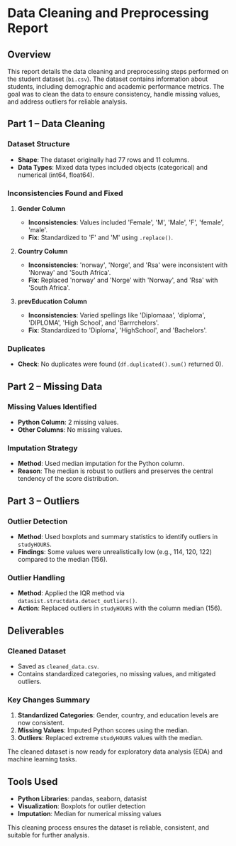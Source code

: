 # Data Cleaning and Preprocessing Report

## Overview
This report details the data cleaning and preprocessing steps performed on the student dataset (`bi.csv`). The dataset contains information about students, including demographic and academic performance metrics. The goal was to clean the data to ensure consistency, handle missing values, and address outliers for reliable analysis.

## Part 1 – Data Cleaning

### Dataset Structure
- **Shape**: The dataset originally had 77 rows and 11 columns.
- **Data Types**: Mixed data types included objects (categorical) and numerical (int64, float64).

### Inconsistencies Found and Fixed

1. **Gender Column**
   - **Inconsistencies**: Values included 'Female', 'M', 'Male', 'F', 'female', 'male'.
   - **Fix**: Standardized to 'F' and 'M' using `.replace()`.

2. **Country Column**
   - **Inconsistencies**: 'norway', 'Norge', and 'Rsa' were inconsistent with 'Norway' and 'South Africa'.
   - **Fix**: Replaced 'norway' and 'Norge' with 'Norway', and 'Rsa' with 'South Africa'.

3. **prevEducation Column**
   - **Inconsistencies**: Varied spellings like 'Diplomaaa', 'diploma', 'DIPLOMA', 'High School', and 'Barrrchelors'.
   - **Fix**: Standardized to 'Diploma', 'HighSchool', and 'Bachelors'.

### Duplicates
- **Check**: No duplicates were found (`df.duplicated().sum()` returned 0).

## Part 2 – Missing Data

### Missing Values Identified
- **Python Column**: 2 missing values.
- **Other Columns**: No missing values.

### Imputation Strategy
- **Method**: Used median imputation for the Python column.
- **Reason**: The median is robust to outliers and preserves the central tendency of the score distribution.

## Part 3 – Outliers

### Outlier Detection
- **Method**: Used boxplots and summary statistics to identify outliers in `studyHOURS`.
- **Findings**: Some values were unrealistically low (e.g., 114, 120, 122) compared to the median (156).

### Outlier Handling
- **Method**: Applied the IQR method via `datasist.structdata.detect_outliers()`.
- **Action**: Replaced outliers in `studyHOURS` with the column median (156).

## Deliverables

### Cleaned Dataset
- Saved as `cleaned_data.csv`.
- Contains standardized categories, no missing values, and mitigated outliers.

### Key Changes Summary
1. **Standardized Categories**: Gender, country, and education levels are now consistent.
2. **Missing Values**: Imputed Python scores using the median.
3. **Outliers**: Replaced extreme `studyHOURS` values with the median.

The cleaned dataset is now ready for exploratory data analysis (EDA) and machine learning tasks.

## Tools Used
- **Python Libraries**: pandas, seaborn, datasist
- **Visualization**: Boxplots for outlier detection
- **Imputation**: Median for numerical missing values

This cleaning process ensures the dataset is reliable, consistent, and suitable for further analysis.